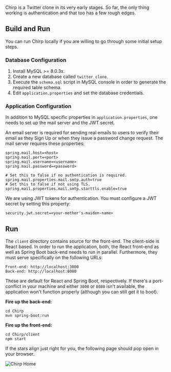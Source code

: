 Chirp is a Twitter clone in its very early stages. So far, the only thing working is authentication and that too has a few
rough edges.

## Build and Run

You can run Chirp locally if you are willing to go through some initial setup steps.

### Database Configuration

1. Install MySQL >= 8.0.3x.
2. Create a new database called `twitter_clone`.
3. Execute the `schema.sql` script in MySQL console in order to generate the required table schema. 
4. Edit `application.properties` and set the database credentials.

### Application Configuration

In addition to MySQL specific properties in `application.properties`, one needs to set up the mail server and the JWT
secret.

An email server is required for sending real emails to users to verify their email as they Sign Up or when they issue
a password change request. The mail server requires these properties:

```properties
spring.mail.host=<host>
spring.mail.port=<port>
spring.mail.username=<username>
spring.mail.password=<password>

# Set this to false if no authentication is required.
spring.mail.properties.mail.smtp.auth=true
# Set this to false if not using TLS.
spring.mail.properties.mail.smtp.starttls.enable=true
```

We are using JWT tokens for authentication. You must configure a JWT secret by setting this property: 

```properties
security.jwt.secret=<your-mother's-maiden-name>
```

## Run

The `client` directory contains source for the front-end. The client-side is React based. In order to run the application,
both, the React front-end as well as Spring Boot back-end needs to run in parallel. Furthermore, they must serve specifically
on the following URLs:

    Front-end: http://localhost:3000
    Back-end: http://localhost:8080

These are default for React and Spring Boot, respectively. If there's a port-conflict in your machine and either `3000`
or `8080` isn't available, the application won't function properly (although you can still get it to boot).

**Fire up the back-end:**

```shell
cd Chirp
mvn spring-boot:run
```

**Fire up the front-end:**

```shell
cd Chirp/client
npm start
```

If the stars align just right for you, the following page should pop open in your browser.

![Chirp Home](https://ibb.co/G5rjfPq)
